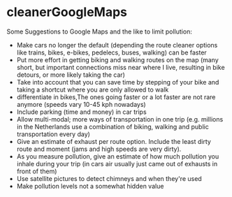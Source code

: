 # cleanerGoogleMaps
Some Suggestions to Google Maps and the like to limit pollution:

- Make cars no longer the default (depending the route cleaner options like trains, bikes, e-bikes, pedelecs, buses, walking) can be faster
- Put more effort in getting biking and walking routes on the map (many short, but important connections miss near where I live, resulting in bike detours, or more likely taking the car)
- Take into account that you can save time by stepping of your bike and taking a shortcut where you are only allowed to walk
- differentiate in bikes,The ones going faster or a lot faster are not rare anymore (speeds vary 10-45 kph nowadays)
- Include parking (time and money) in car trips
- Allow multi-modal; more ways of transportation in one trip
   (e.g. millions in the Netherlands use a combination of biking, walking and public transportation every day)
- Give an estimate of exhaust per route option. Include the least dirty route and moment (jams and high speeds are very dirty).
- As you measure pollution, give an estimate of how much pollution you inhale during your trip (in cars air usually just came out of exhausts in front of them)
- Use satellite pictures to detect chimneys and when they're used
- Make pollution levels not a somewhat hidden value
